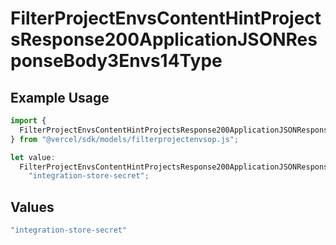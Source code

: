 # FilterProjectEnvsContentHintProjectsResponse200ApplicationJSONResponseBody3Envs14Type

## Example Usage

```typescript
import {
  FilterProjectEnvsContentHintProjectsResponse200ApplicationJSONResponseBody3Envs14Type,
} from "@vercel/sdk/models/filterprojectenvsop.js";

let value:
  FilterProjectEnvsContentHintProjectsResponse200ApplicationJSONResponseBody3Envs14Type =
    "integration-store-secret";
```

## Values

```typescript
"integration-store-secret"
```